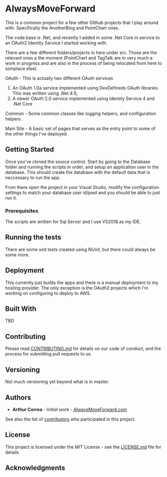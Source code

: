 # AlwaysMoveForward
This is a common project for a few other GIthub projects that I play around with.  Specifically the AnotherBlog and PointChart ones.

The code base is .Net, and recently I added in some .Net Core in service to an OAuth2 Identity Service I started working with.

There are a few different folders/projects in here under src.  Those are the relevant ones a the moment (PointChart and TagTalk are in very much a work in progress and are also in the process of being relocated from here to somplace else).

OAuth - This is actually two different OAuth services
1. An OAuth 1.0a service implemented using DevDefineds OAuth libraries.  This was written using .Net 4.5;
2. A newer OAuth 2.0 service implemented using Identity Service 4 and .Net Core

Common - Some common classes like logging helpers, and configuration helpers.

Main Site - A basic set of pages that serves as the entry point to some of the other things I've deployed.

## Getting Started

Once you've cloned the source control.  Start by going to the Database folder and running the scripts in order, and setup an application user in the database.  This should create the database with the default data that is neccessary to run the app.

From there open the project in your Visual Studio, modify the configuration settings to match your database user id/pwd and you should be able to just run it.

### Prerequisites
The scripts are written for Sql Server and I use VS2018 as my IDE.  

## Running the tests

There are some unit tests created using NUnit, but there could always be some more.

## Deployment

This currently just builds the apps and there is a manual deployment to my hosting provider.  The only exception is the OAuth2 projects which I'm working on configuring to deploy to AWS.

## Built With

TBD

## Contributing

Please read [CONTRIBUTING.md](https://gist.github.com/PurpleBooth/b24679402957c63ec426) for details on our code of conduct, and the process for submitting pull requests to us.

## Versioning

Not much versioning yet beyond what is in master.

## Authors

* **Arthur Correa** - *Initial work* - [AlwaysMoveForward.com](http://www.alwaysmoveforward.com)

See also the list of [contributors](https://github.com/your/project/contributors) who participated in this project.

## License

This project is licensed under the MIT License - see the [LICENSE.md](LICENSE.md) file for details

## Acknowledgments

